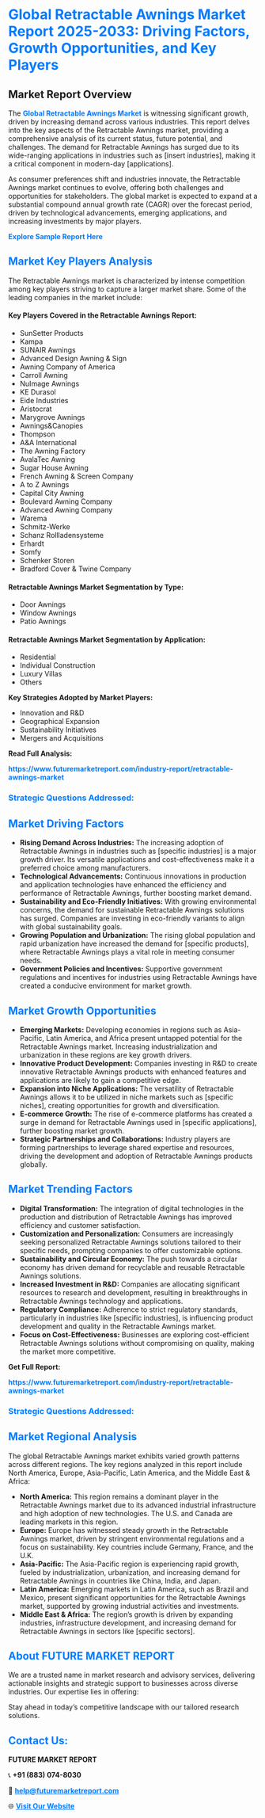 <h1 style="color: #007BFF;">Global Retractable Awnings Market Report 2025-2033: Driving Factors, Growth Opportunities, and Key Players</h1>

<section id="overview">
<h2>Market Report Overview</h2>
<p>The <a href="https://www.futuremarketreport.com/industry-report/retractable-awnings-market" style="color: #007BFF; text-decoration: none;"><strong>Global Retractable Awnings Market</strong></a> is witnessing significant growth, driven by increasing demand across various industries. This report delves into the key aspects of the Retractable Awnings market, providing a comprehensive analysis of its current status, future potential, and challenges. The demand for Retractable Awnings has surged due to its wide-ranging applications in industries such as [insert industries], making it a critical component in modern-day [applications].</p>
<p>As consumer preferences shift and industries innovate, the Retractable Awnings market continues to evolve, offering both challenges and opportunities for stakeholders. The global market is expected to expand at a substantial compound annual growth rate (CAGR) over the forecast period, driven by technological advancements, emerging applications, and increasing investments by major players.</p>
</section>

<section id="overview">
<p><a href="https://www.futuremarketreport.com/request-sample/reportId=84285" style="color: #007BFF; text-decoration: none;"><strong>Explore Sample Report Here</strong></a></p>
</section>

<section id="key-players">
<h2 style="color: #007BFF;">Market Key Players Analysis</h2>
<p>The Retractable Awnings market is characterized by intense competition among key players striving to capture a larger market share. Some of the leading companies in the market include:</p>
<h4>Key Players Covered in the Retractable Awnings Report:</h4>
<ul><li>SunSetter Products</li><li>Kampa</li><li>SUNAIR Awnings</li><li>Advanced Design Awning &amp; Sign</li><li>Awning Company of America</li><li>Carroll Awning</li><li>NuImage Awnings</li><li>KE Durasol</li><li>Eide Industries</li><li>Aristocrat</li><li>Marygrove Awnings</li><li>Awnings&amp;Canopies</li><li>Thompson</li><li>A&amp;A International</li><li>The Awning Factory</li><li>AvalaTec Awning</li><li>Sugar House Awning</li><li>French Awning &amp; Screen Company</li><li>A to Z Awnings</li><li>Capital City Awning</li><li>Boulevard Awning Company</li><li>Advanced Awning Company</li><li>Warema</li><li>Schmitz-Werke</li><li>Schanz Rollladensysteme</li><li>Erhardt</li><li>Somfy</li><li>Schenker Storen</li><li>Bradford Cover &amp; Twine Company</li></ul>
<h4>Retractable Awnings Market Segmentation by Type:</h4>
<ul><li>Door Awnings</li><li>Window Awnings</li><li>Patio Awnings</li></ul>

<h4>Retractable Awnings Market Segmentation by Application:</h4>
<ul><li>Residential</li><li>Individual Construction</li><li>Luxury Villas</li><li>Others</li></ul>
<p><strong>Key Strategies Adopted by Market Players:</strong></p>
<ul>
<li>Innovation and R&D</li>
<li>Geographical Expansion</li>
<li>Sustainability Initiatives</li>
<li>Mergers and Acquisitions</li>
</ul>
</section>

<section>
<p><strong>Read Full Analysis: </strong></p><a href="https://www.futuremarketreport.com/industry-report/retractable-awnings-market" style="color: #007BFF; text-decoration: none;"><strong>https://www.futuremarketreport.com/industry-report/retractable-awnings-market</strong></a>
<h3 style="color: #007BFF;">Strategic Questions Addressed:</h3>
</section>

<section id="driving-factors">
<h2 style="color: #007BFF;">Market Driving Factors</h2>
<ul>
<li><strong>Rising Demand Across Industries:</strong> The increasing adoption of Retractable Awnings in industries such as [specific industries] is a major growth driver. Its versatile applications and cost-effectiveness make it a preferred choice among manufacturers.</li>
<li><strong>Technological Advancements:</strong> Continuous innovations in production and application technologies have enhanced the efficiency and performance of Retractable Awnings, further boosting market demand.</li>
<li><strong>Sustainability and Eco-Friendly Initiatives:</strong> With growing environmental concerns, the demand for sustainable Retractable Awnings solutions has surged. Companies are investing in eco-friendly variants to align with global sustainability goals.</li>
<li><strong>Growing Population and Urbanization:</strong> The rising global population and rapid urbanization have increased the demand for [specific products], where Retractable Awnings plays a vital role in meeting consumer needs.</li>
<li><strong>Government Policies and Incentives:</strong> Supportive government regulations and incentives for industries using Retractable Awnings have created a conducive environment for market growth.</li>
</ul>
</section>

<section id="growth-opportunities">
<h2 style="color: #007BFF;">Market Growth Opportunities</h2>
<ul>
<li><strong>Emerging Markets:</strong> Developing economies in regions such as Asia-Pacific, Latin America, and Africa present untapped potential for the Retractable Awnings market. Increasing industrialization and urbanization in these regions are key growth drivers.</li>
<li><strong>Innovative Product Development:</strong> Companies investing in R&D to create innovative Retractable Awnings products with enhanced features and applications are likely to gain a competitive edge.</li>
<li><strong>Expansion into Niche Applications:</strong> The versatility of Retractable Awnings allows it to be utilized in niche markets such as [specific niches], creating opportunities for growth and diversification.</li>
<li><strong>E-commerce Growth:</strong> The rise of e-commerce platforms has created a surge in demand for Retractable Awnings used in [specific applications], further boosting market growth.</li>
<li><strong>Strategic Partnerships and Collaborations:</strong> Industry players are forming partnerships to leverage shared expertise and resources, driving the development and adoption of Retractable Awnings products globally.</li>
</ul>
</section>

<section id="trending-factors">
<h2 style="color: #007BFF;">Market Trending Factors</h2>
<ul>
<li><strong>Digital Transformation:</strong> The integration of digital technologies in the production and distribution of Retractable Awnings has improved efficiency and customer satisfaction.</li>
<li><strong>Customization and Personalization:</strong> Consumers are increasingly seeking personalized Retractable Awnings solutions tailored to their specific needs, prompting companies to offer customizable options.</li>
<li><strong>Sustainability and Circular Economy:</strong> The push towards a circular economy has driven demand for recyclable and reusable Retractable Awnings solutions.</li>
<li><strong>Increased Investment in R&D:</strong> Companies are allocating significant resources to research and development, resulting in breakthroughs in Retractable Awnings technology and applications.</li>
<li><strong>Regulatory Compliance:</strong> Adherence to strict regulatory standards, particularly in industries like [specific industries], is influencing product development and quality in the Retractable Awnings market.</li>
<li><strong>Focus on Cost-Effectiveness:</strong> Businesses are exploring cost-efficient Retractable Awnings solutions without compromising on quality, making the market more competitive.</li>
</ul>
</section>

<section>
<p><strong>Get Full Report: </strong></p><a href="https://www.futuremarketreport.com/industry-report/retractable-awnings-market" style="color: #007BFF; text-decoration: none;"><strong>https://www.futuremarketreport.com/industry-report/retractable-awnings-market</strong></a>
<h3 style="color: #007BFF;">Strategic Questions Addressed:</h3>
</section>


<section id="regional-analysis">
<h2 style="color: #007BFF;">Market Regional Analysis</h2>
<p>The global Retractable Awnings market exhibits varied growth patterns across different regions. The key regions analyzed in this report include North America, Europe, Asia-Pacific, Latin America, and the Middle East & Africa:</p>
<ul>
<li><strong>North America:</strong> This region remains a dominant player in the Retractable Awnings market due to its advanced industrial infrastructure and high adoption of new technologies. The U.S. and Canada are leading markets in this region.</li>
<li><strong>Europe:</strong> Europe has witnessed steady growth in the Retractable Awnings market, driven by stringent environmental regulations and a focus on sustainability. Key countries include Germany, France, and the U.K.</li>
<li><strong>Asia-Pacific:</strong> The Asia-Pacific region is experiencing rapid growth, fueled by industrialization, urbanization, and increasing demand for Retractable Awnings in countries like China, India, and Japan.</li>
<li><strong>Latin America:</strong> Emerging markets in Latin America, such as Brazil and Mexico, present significant opportunities for the Retractable Awnings market, supported by growing industrial activities and investments.</li>
<li><strong>Middle East & Africa:</strong> The region’s growth is driven by expanding industries, infrastructure development, and increasing demand for Retractable Awnings in sectors like [specific sectors].</li>
</ul>
</section>

<footer>
<h2 style="color: #007BFF;">About FUTURE MARKET REPORT</h2>
<p>We are a trusted name in market research and advisory services, delivering actionable insights and strategic support to businesses across diverse industries. Our expertise lies in offering:</p>

<p>Stay ahead in today’s competitive landscape with our tailored research solutions.</p>

<h2 style="color: #007BFF;">Contact Us:</h2>
<p><strong>FUTURE MARKET REPORT</strong></p>
<p>📞 <strong>+91 (883) 074-8030</strong></p>
<p>📧 <strong><a href="mailto:help@futuremarketreport.com" style="color: #007BFF;">help@futuremarketreport.com</a></strong></p>
<p>🌐 <strong><a href="https://www.futuremarketreport.com/" style="color: #007BFF;">Visit Our Website</a></strong></p>
</footer>